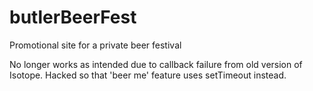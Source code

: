 butlerBeerFest
==============

Promotional site for a private beer festival

No longer works as intended due to callback failure from old version of Isotope.
Hacked so that 'beer me' feature uses setTimeout instead.